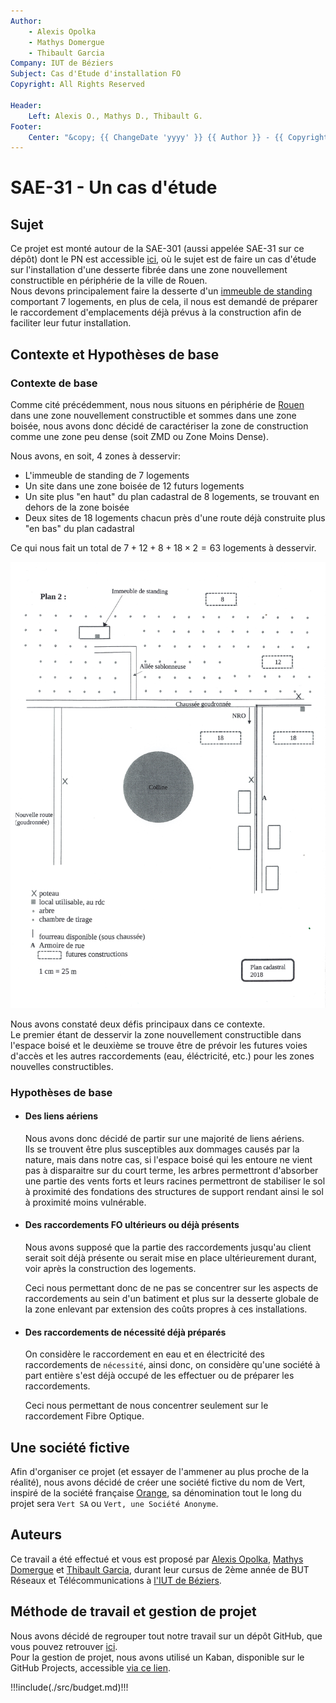 ```yaml
---
Author:
    - Alexis Opolka
    - Mathys Domergue
    - Thibault Garcia
Company: IUT de Béziers
Subject: Cas d'Etude d'installation FO
Copyright: All Rights Reserved

Header:
    Left: Alexis O., Mathys D., Thibault G.
Footer:
    Center: "&copy; {{ ChangeDate 'yyyy' }} {{ Author }} - {{ Copyright }}"
---
```


# SAE-31 - Un cas d'étude

## Sujet

Ce projet est monté autour de la SAE-301 (aussi appelée SAE-31 sur ce dépôt) dont le PN est accessible [ici](https://github.com/alexis-opolka/vert/blob/main/src/PN-SAE301.pdf),
où le sujet est de faire un cas d'étude sur l'installation d'une desserte fibrée dans une zone nouvellement constructible en périphérie de la ville de Rouen.  
Nous devons principalement faire la desserte d'un [immeuble de standing](https://www.bnppre.fr/glossaire/immeuble-de-standing.html) comportant 7 logements,
en plus de cela, il nous est demandé de préparer le raccordement d'emplacements déjà prévus à la construction afin de faciliter leur futur installation.

## Contexte et Hypothèses de base

### Contexte de base

Comme cité précédemment, nous nous situons en périphérie de [Rouen](https://maps.app.goo.gl/9QaDGt49Um4JFxcUA) dans une zone nouvellement constructible et sommes
dans une zone boisée, nous avons donc décidé de caractériser la zone de construction comme une zone peu dense (soit ZMD ou Zone Moins Dense).

Nous avons, en soit, 4 zones à desservir:

- L'immeuble de standing de 7 logements
- Un site dans une zone boisée de 12 futurs logements
- Un site plus "en haut" du plan cadastral de 8 logements, se trouvant en dehors de la zone boisée
- Deux sites de 18 logements chacun près d'une route déjà construite plus "en bas" du plan cadastral

Ce qui nous fait un total de $7 + 12 + 8 + 18 \times 2 = 63$ logements à desservir.

![carte-depart](./src/scan-carte-depart.jpeg)

Nous avons constaté deux défis principaux dans ce contexte.  
Le premier étant de desservir la zone nouvellement constructible dans l'espace boisé et le deuxième se trouve être
de prévoir les futures voies d'accès et les autres raccordements (eau, éléctricité, etc.) pour les zones nouvelles constructibles.

### Hypothèses de base

- #### Des liens aériens

    Nous avons donc décidé de partir sur une majorité de liens aériens.  
    Ils se trouvent être plus susceptibles aux dommages causés par la nature, mais dans notre cas, si l'espace boisé qui les entoure
    ne vient pas à disparaitre sur du court terme, les arbres permettront d'absorber une partie des vents forts et leurs racines
    permettront de stabiliser le sol à proximité des fondations des structures de support rendant ainsi le sol à proximité moins
    vulnérable.

- #### Des raccordements FO ultérieurs ou déjà présents

    Nous avons supposé que la partie des raccordements jusqu'au client serait soit déjà présente ou serait mise en place
    ultérieurement durant, voir après la construction des logements.

    Ceci nous permettant donc de ne pas se concentrer sur les aspects de raccordements au sein d'un batiment et
    plus sur la desserte globale de la zone enlevant par extension des coûts propres à ces installations.

- #### Des raccordements de nécessité déjà préparés

    On considère le raccordement en eau et en électricité des raccordements de `nécessité`,
    ainsi donc, on considère qu'une société à part entière s'est déjà occupé de les effectuer
    ou de préparer les raccordements.

    Ceci nous permettant de nous concentrer seulement sur le raccordement Fibre Optique.

## Une société fictive

Afin d'organiser ce projet (et essayer de l'ammener au plus proche de la réalité), nous avons décidé de créer une société fictive du nom de <span class="sae31Vert">Vert</span>, inspiré de la
société française [Orange](https://orange.com), sa dénomination tout le long du projet sera `Vert SA` ou `Vert, une Société Anonyme`.

## Auteurs

Ce travail a été effectué et vous est proposé par [Alexis Opolka](https://github.com/alexis-opolka), [Mathys Domergue](https://github.com/Mathys-Domergue)
et [Thibault Garcia](https://github.com/ThibaultGarcia), durant leur cursus de 2ème année de BUT Réseaux et Télécommunications à [l'IUT de Béziers](https://iutbeziers.fr).

<div>

## Méthode de travail et gestion de projet

Nous avons décidé de regrouper tout notre travail sur un dépôt GitHub, que vous pouvez retrouver [ici](https://github.com/alexis-opolka/Vert/).  
Pour la gestion de projet, nous avons utilisé un Kaban, disponible sur le GitHub Projects, accessible [via ce lien](https://github.com/users/alexis-opolka/projects/4/views/1).

!!!include(./src/budget.md)!!!
